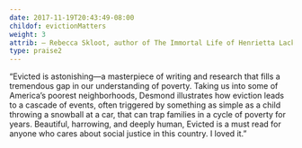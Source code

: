 ```yaml
---
date: 2017-11-19T20:43:49-08:00
childof: evictionMatters
weight: 3
attrib: — Rebecca Skloot, author of The Immortal Life of Henrietta Lacks
type: praise2
---
```

“Evicted is astonishing—a masterpiece of writing and research that fills a tremendous gap in our understanding of poverty. Taking us into some of America’s poorest neighborhoods, Desmond illustrates how eviction leads to a cascade of events, often triggered by something as simple as a child throwing a snowball at a car, that can trap families in a cycle of poverty for years. Beautiful, harrowing, and deeply human, Evicted is a must read for anyone who cares about social justice in this country. I loved it.”